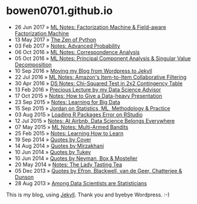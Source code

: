 # bowen0701.github.io

- 26 Jun 2017 » [ML Notes: Factorization Machine & Field-aware Factorization Machine](https://bowen0701.github.io/blog/2017/06/26/ml-fm-ffm)
- 13 May 2017 » [The Zen of Python](https://bowen0701.github.io/blog/2017/05/13/zen-python)
- 03 Feb 2017 » [Notes: Advanced Probability](https://bowen0701.github.io/blog/2017/02/03/adv-prob)
- 06 Oct 2016 » [ML Notes: Correspondence Analysis](https://bowen0701.github.io/blog/2016/10/06/ml-corranal)
- 05 Oct 2016 » [ML Notes: Principal Component Analysis & Singular Value Decomposition](https://bowen0701.github.io/blog/2016/10/05/ml-pca-svd)
- 10 Sep 2016 » [Moving my Blog from Wordpress to Jekyll](https://bowen0701.github.io/blog/2016/09/10/github-jekyll-blog)
- 22 Jul 2016 » [ML Notes: Amazon's Item-to-Item Collaborative Filtering](https://bowen0701.github.io/blog/2016/07/22/ml-amazon-item2itemCF)
- 30 Apr 2016 » [DS Notes: Chi-Squared Test in 2x2 Contingency Table](https://bowen0701.github.io/blog/2016/04/30/ds-chi-squared-test)
- 13 Feb 2016 » [Precious Lecture by my Data Science Advisor](https://bowen0701.github.io/blog/2016/02/13/data-science-advisor)
- 17 Oct 2015 » [Notes: How to Give a Data-heavy Presentation](https://bowen0701.github.io/blog/2015/10/17/data-heavy-present)
- 23 Sep 2015 » [Notes: Learning for Big Data](https://bowen0701.github.io/blog/2015/09/23/learn-for-big-data)
- 15 Sep 2015 » [Jordan on Statistics, ML, Methodology & Practice](https://bowen0701.github.io/blog/2015/09/15/jordan)
- 03 Aug 2015 » [Loading R Packages Error on RStudio](https://bowen0701.github.io/blog/2015/08/03/rstudio-error)
- 12 Jul 2015 » [Notes: At Airbnb, Data Science Belongs Everywhere](https://bowen0701.github.io/blog/2015/07/12/airbnb-data-science)
- 07 May 2015 » [ML Notes: Multi-Armed Bandits](https://bowen0701.github.io/blog/2015/05/07/ml-multi-arm-bandit)
- 25 Feb 2015 » [Notes: Learning How to Learn](https://bowen0701.github.io/blog/2015/02/25/learn-to-learn)
- 19 Sep 2014 » [Quotes by Cover](https://bowen0701.github.io/blog/2014/09/19/cover)
- 14 Aug 2014 » [Quotes by Mirzakhani](https://bowen0701.github.io/blog/2014/08/14/mirzakhani)
- 10 Jun 2014 » [Quotes by Tukey](https://bowen0701.github.io/blog/2014/06/10/tukey)
- 10 Jun 2014 » [Quotes by Neyman, Box & Mosteller](https://bowen0701.github.io/blog/2014/06/10/neyman-box-mosteller)
- 20 May 2014 » [Notes: The Lady Tasting Tea](https://bowen0701.github.io/blog/2014/05/20/lady-tasting-tea)
- 05 Dec 2013 » [Quotes by Efron, Blackwell, van de Geer, Chatterjee & Dunson](https://bowen0701.github.io/blog/2013/12/05/efron-blackwell-vandegeer-chatterjee-dunson)
- 28 Aug 2013 » [Among Data Scientists are Statisticians](https://bowen0701.github.io/blog/2013/08/28/data-scientist-statistician)

This is my blog, using [Jekyll](jekyll.com). Thank you and byebye Wordpress. :-)
